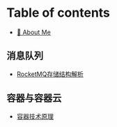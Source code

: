 # Table of contents

* [🏦 About Me](README.md)

## 消息队列 <a href="#mq" id="mq"></a>

* [RocketMQ存储结构解析](mq/rocketmq-store.md)

## 容器与容器云 <a href="#container" id="container"></a>

* [容器技术原理](kubernetes/rong-qi-ji-shu-jian-jie.md)

